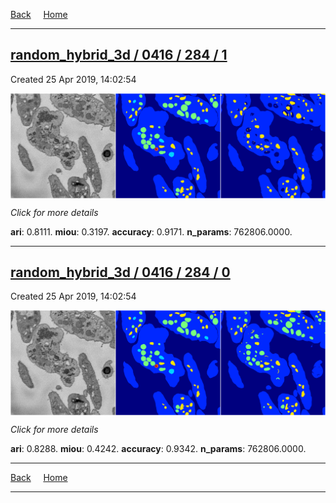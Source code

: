 
[Back](..)&nbsp;&nbsp;&nbsp;&nbsp;&nbsp;[Home](https://leapmanlab.github.io/snapshots)

---

<div class="summary"><a href="1"><h2>random_hybrid_3d / 0416 / 284 / 1</h2></a><p>Created 25 Apr 2019, 14:02:54
</p><a href="1"><img src="1/media/summary.png" align="center"></a><p>
<i>Click for more details</i>
</p></div>

**ari**: 0.8111. **miou**: 0.3197. **accuracy**: 0.9171. **n_params**: 762806.0000. 

---

<div class="summary"><a href="0"><h2>random_hybrid_3d / 0416 / 284 / 0</h2></a><p>Created 25 Apr 2019, 14:02:54
</p><a href="0"><img src="0/media/summary.png" align="center"></a><p>
<i>Click for more details</i>
</p></div>

**ari**: 0.8288. **miou**: 0.4242. **accuracy**: 0.9342. **n_params**: 762806.0000. 

---

[Back](..)&nbsp;&nbsp;&nbsp;&nbsp;&nbsp;[Home](https://leapmanlab.github.io/snapshots)

---